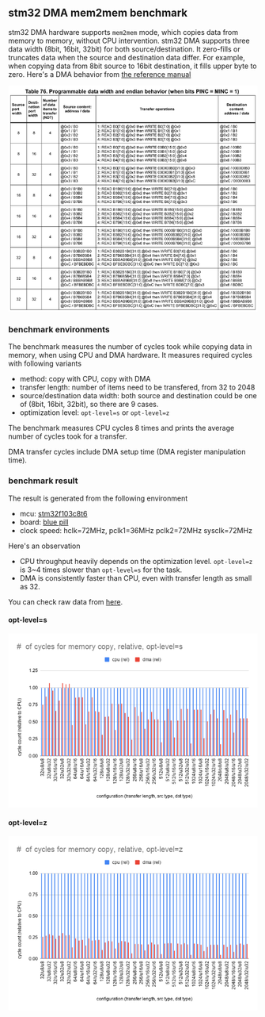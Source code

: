 ## stm32 DMA mem2mem benchmark

stm32 DMA hardware supports `mem2mem` mode, which copies data from memory to
memory, without CPU intervention. 
stm32 DMA supports three data width (8bit, 16bit, 32bit) for both
source/destination. It zero-fills or truncates data when the source and destination
data differ. For example, when copying data from 8bit source to 16bit
destination, it fills upper byte to zero. Here's a DMA behavior from [the reference manual](https://www.st.com/resource/en/reference_manual/cd00171190-stm32f101xx-stm32f102xx-stm32f103xx-stm32f105xx-and-stm32f107xx-advanced-arm-based-32-bit-mcus-stmicroelectronics.pdf)

![dma behavior](./figures/stm32_dma_doc.png)


### benchmark environments

The benchmark measures the number of cycles took while copying data in memory, when using CPU and DMA hardware. It measures required cycles with following variants

 - method: copy with CPU, copy with DMA
 - transfer length: number of items need to be transfered, from 32 to 2048
 - source/destination data width: both source and destination could be one of (8bit, 16bit, 32bit), so there are 9 cases.
 - optimization level: `opt-level=s` or `opt-level=z`
 
The benchmark measures CPU cycles 8 times and prints the average number of cycles took for a transfer.

DMA transfer cycles include DMA setup time (DMA register manipulation time).

### benchmark result

The result is generated from the following environment

 - mcu: [stm32f103c8t6](https://www.st.com/en/microcontrollers-microprocessors/stm32f103c8.html)
 - board: [blue pill](https://stm32-base.org/boards/STM32F103C8T6-Blue-Pill.html)
 - clock speed: hclk=72MHz, pclk1=36MHz pclk2=72MHz sysclk=72MHz

Here's an observation

 - CPU throughput heavily depends on the optimization level. `opt-level=z` is 3~4 times slower than `opt-level=s` for the task.
 - DMA is consistently faster than CPU, even with transfer length as small as 32.

You can check raw data from [here](https://docs.google.com/spreadsheets/d/1iOg4I35PF151aZD5q1E-PQ_e_L15BxEd3iZOeg8ihSc).

#### opt-level=s

![opt-level=s](figures/mem2mem_opt-level_s.png)

#### opt-level=z

![opt-level=s](figures/mem2mem_opt-level_z.png)
